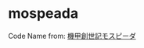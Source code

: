 # mospeada

Code Name from: [機甲創世記モスピーダ](https://ja.wikipedia.org/wiki/%E6%A9%9F%E7%94%B2%E5%89%B5%E4%B8%96%E8%A8%98%E3%83%A2%E3%82%B9%E3%83%94%E3%83%BC%E3%83%80)
